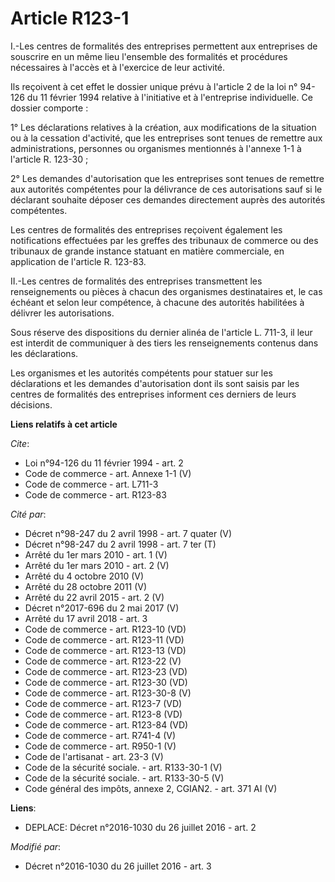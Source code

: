 # Article R123-1

I.-Les centres de formalités des entreprises permettent aux entreprises de souscrire en un même lieu l'ensemble des
formalités et procédures nécessaires à l'accès et à l'exercice de leur activité. 

Ils reçoivent à cet effet le dossier unique prévu à l'article 2 de la loi n° 94-126 du 11 février 1994 relative à
l'initiative et à l'entreprise individuelle. Ce dossier comporte : 

1° Les déclarations relatives à la création, aux modifications de la situation ou à la cessation d'activité, que les
entreprises sont tenues de remettre aux administrations, personnes ou organismes mentionnés à l'annexe 1-1 à l'article R.
123-30 ; 

2° Les demandes d'autorisation que les entreprises sont tenues de remettre aux autorités compétentes pour la délivrance de
ces autorisations sauf si le déclarant souhaite déposer ces demandes directement auprès des autorités compétentes. 

Les centres de formalités des entreprises reçoivent également les notifications effectuées par les greffes des tribunaux de
commerce ou des tribunaux de grande instance statuant en matière commerciale, en application de l'article R. 123-83. 

II.-Les centres de formalités des entreprises transmettent les renseignements ou pièces à chacun des organismes destinataires
et, le cas échéant et selon leur compétence, à chacune des autorités habilitées à délivrer les autorisations. 

Sous réserve des dispositions du dernier alinéa de l'article L. 711-3, il leur est interdit de communiquer à des tiers les
renseignements contenus dans les déclarations. 

Les organismes et les autorités compétents pour statuer sur les déclarations et les demandes d'autorisation dont ils sont
saisis par les centres de formalités des entreprises informent ces derniers de leurs décisions.

**Liens relatifs à cet article**

_Cite_:

  - Loi n°94-126 du 11 février 1994 - art. 2
  - Code de commerce - art. Annexe 1-1 (V)
  - Code de commerce - art. L711-3
  - Code de commerce - art. R123-83

_Cité par_:

  - Décret n°98-247 du 2 avril 1998 - art. 7 quater (V)
  - Décret n°98-247 du 2 avril 1998 - art. 7 ter (T)
  - Arrêté du 1er mars 2010 - art. 1 (V)
  - Arrêté du 1er mars 2010 - art. 2 (V)
  - Arrêté du 4 octobre 2010 (V)
  - Arrêté du 28 octobre 2011 (V)
  - Arrêté du 22 avril 2015 - art. 2 (V)
  - Décret n°2017-696 du 2 mai 2017 (V)
  - Arrêté du 17 avril 2018 - art. 3
  - Code de commerce - art. R123-10 (VD)
  - Code de commerce - art. R123-11 (VD)
  - Code de commerce - art. R123-13 (VD)
  - Code de commerce - art. R123-22 (V)
  - Code de commerce - art. R123-23 (VD)
  - Code de commerce - art. R123-30 (VD)
  - Code de commerce - art. R123-30-8 (V)
  - Code de commerce - art. R123-7 (VD)
  - Code de commerce - art. R123-8 (VD)
  - Code de commerce - art. R123-84 (VD)
  - Code de commerce - art. R741-4 (V)
  - Code de commerce - art. R950-1 (V)
  - Code de l'artisanat - art. 23-3 (V)
  - Code de la sécurité sociale. - art. R133-30-1 (V)
  - Code de la sécurité sociale. - art. R133-30-5 (V)
  - Code général des impôts, annexe 2, CGIAN2. - art. 371 AI (V)

**Liens**:

  - DEPLACE: Décret n°2016-1030 du 26 juillet 2016 - art. 2

_Modifié par_:

  - Décret n°2016-1030 du 26 juillet 2016 - art. 3

